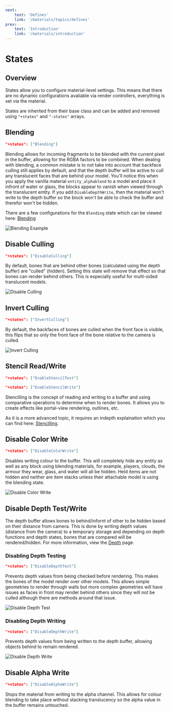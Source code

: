 ```yaml
---
next:
    text: 'Defines'
    link: '/materials/topics/defines'
prev:
    text: 'Introduction'
    link: '/materials/introduction'
---
```


# States
## Overview
States allow you to configure material-level settings. This means that there are no dynamic configurations avaliable via render controllers, everything is set via the material.

States are inherited from their base class and can be added and removed using `"+states"` and `"-states"` arrays.

## Blending
```json
"+states": ["Blending"]
```
Blending allows for incoming fragments to be blended with the current pixel in the buffer, allowing for the RGBA factors to be combined. When dealing with blending, a common mistake is to not take into account that backface culling still applies by default, and that the depth buffer will be active to cull any translucent faces that are behind your model. You'll notice this when you apply the vanilla material `entity_alphablend` to a model and place it infront of water or glass, the blocks appear to vanish when viewed through the translucent entity. If you add `DisableDepthWrite`, then the material won't write to the depth buffer so the block won't be able to check the buffer and therefor won't be hidden.

There are a few configurations for the `Blending` state which can be viewed here: [Blending](/materials/topics/blending.md)

![Blending Example](/images/materials/blending_example.png)

## Disable Culling
```json
"+states": ["DisableCulling"]
```
By default, bones that are behind other bones (calculated using the depth buffer) are "culled" (hidden). Setting this state will remove that effect so that bones can render behind others. This is especially useful for multi-sided translucent models.

![Disable Culling](/images/materials/disable_culling.png)

## Invert Culling
```json
"+states": ["InvertCulling"]
```
By default, the backfaces of bones are culled when the front face is visible, this flips that so only the front face of the bone relative to the camera is culled.

![Invert Culling](/images/materials/invert_culling.png)

## Stencil Read/Write
```json
"+states": ["EnableStencilTest"]
```
```json
"+states": ["EnableStencilWrite"]
```

Stencilling is the concept of reading and writing to a buffer and using comparative operations to determine when to render bones. It allows you to create effects like portal-view rendering, outlines, etc. 

As it is a more advanced topic, it requires an indepth explaination which you can find here: [Stencilling](/materials/topics/stencilling.md).

## Disable Color Write
```json
"+states": ["DisableColorWrite"]
```

Disables writing colour to the buffer. This will completely hide any entity as well as any block using blending materials, for example, players, clouds, the armour they wear, glass, and water will all be hidden. Held items are not hidden and neither are item stacks unless their attachable model is using the blending state.

![Disable Color Write](/images/materials/disable_color_write.png)

## Disable Depth Test/Write
The depth buffer allows bones to behind/infornt of other to be hidden based on their distance from camera. This is done by writing depth values (distance from the camera) to a temporary storage and depending on depth functions and depth states, bones that are compared will be rendered/hidden. For more information, view the [Depth](/materials/topics/depth.md) page.

### Disabling Depth Testing
```json
"+states": ["DisableDepthTest"]
```

Prevents depth values from being checked before rendering. This makes the bones of the model render over other models. This allows simple geometries to render through walls but more complex geometries will have issues as faces in front may render behind others since they will not be culled although there are methods around that issue. 

![Disable Depth Test](/images/materials/disable_depth_test.png)

### Disabling Depth Writing
```json
"+states": ["DisableDepthWrite"]
```

Prevents depth values from being written to the depth buffer, allowing objects behind to remain rendered.

![Disable Depth Write](/images/materials/disable_depth_write.png)

## Disable Alpha Write
```json
"+states": ["DisableAlphaWrite"]
```

Stops the material from writing to the alpha channel. This allows for colour blending to take place without stacking translucency so the alpha value in the buffer remains untouched.

